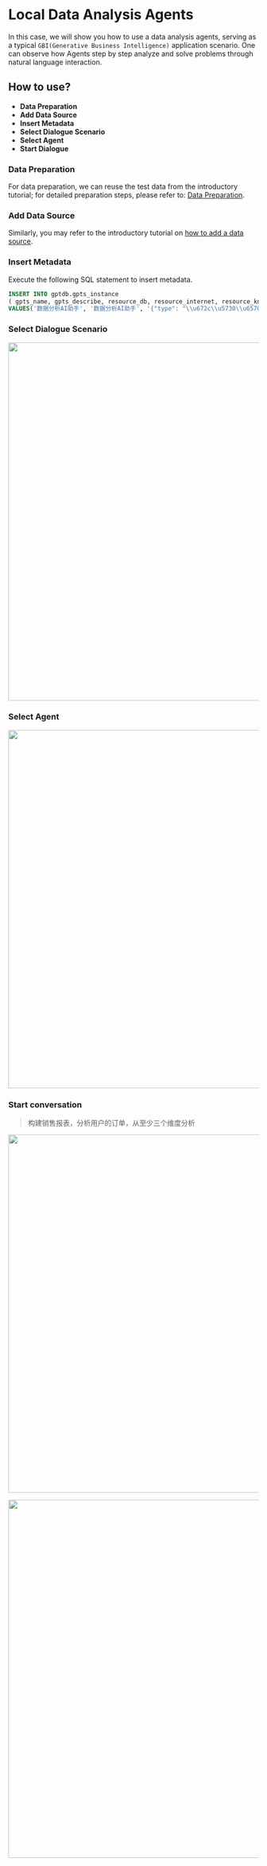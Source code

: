 # Local Data Analysis Agents

In this case, we will show you how to use  a data analysis agents, serving as a typical `GBI(Generative Business Intelligence)` application scenario. One can observe how Agents step by step analyze and solve problems through natural language interaction.

## How to use?
- **Data Preparation**
- **Add Data Source**
- **Insert Metadata**
- **Select Dialogue Scenario**
- **Select Agent**
- **Start Dialogue**


### Data Preparation
For data preparation, we can reuse the test data from the introductory tutorial; for detailed preparation steps, please refer to: [Data Preparation](/docs/application/started_tutorial/chat_dashboard#data-preparation).

### Add Data Source
Similarly, you may refer to the introductory tutorial on [how to add a data source](/docs/application/started_tutorial/chat_dashboard#add-data-source).


### Insert Metadata
Execute the following SQL statement to insert metadata.
```SQL
INSERT INTO gptdb.gpts_instance
( gpts_name, gpts_describe, resource_db, resource_internet, resource_knowledge, gpts_agents, gpts_models, `language`, user_code, sys_code, created_at, updated_at, team_mode, is_sustainable)
VALUES('数据分析AI助手', '数据分析AI助手', '{"type": "\\u672c\\u5730\\u6570\\u636e\\u5e93", "name": "gptdb_test", "introduce": ""}', '{"type": "\\u672c\\u5730\\u6570\\u636e\\u5e93", "name": "gptdb_test", "introduce": ""}', '{"type": "\\u6587\\u6863\\u7a7a\\u95f4", "name": "TY", "introduce": " MYSQL\\u6570\\u636e\\u5e93\\u7684\\u5b98\\u65b9\\u64cd\\u4f5c\\u624b\\u518c"}', '["DataScientist", "Reporter"]', '{"DataScientist": ["vicuna-13b-v1.5", "tongyi_proxyllm", "chatgpt_proxyllm"], "Reporter": ["chatgpt_proxyllm", "tongyi_proxyllm","vicuna-13b-v1.5"], "default": ["chatgpt_proxyllm", "tongyi_proxyllm", "vicuna-13b-v1.5"]}', 'en', '', '', '2023-12-15 06:58:29', '2023-12-15 06:58:29', 'auto_plan', 0);
```

### Select Dialogue Scenario

<p align="left">
  <img src={'/img/agents/agent_scene.png'} width="720px" />
</p>

### Select Agent

<p align="left">
  <img src={'/img/agents/data_analysis_agent.png'} width="720px" />
</p>

### Start conversation
> 构建销售报表，分析用户的订单，从至少三个维度分析

<p align="left">
  <img src={'/img/agents/data_agents_charts.png'} width="720px" />
</p>

<p align="left">
  <img src={'/img/agents/data_agents_gif.gif'} width="720px" />
</p>

